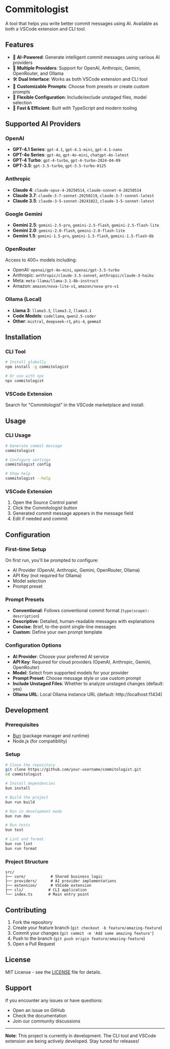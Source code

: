 # Commitologist

A tool that helps you write better commit messages using AI. Available as both a VSCode extension and CLI tool.

## Features

- 🤖 **AI-Powered**: Generate intelligent commit messages using various AI providers
- 🎯 **Multiple Providers**: Support for OpenAI, Anthropic, Gemini, OpenRouter, and Ollama
- 🛠️ **Dual Interface**: Works as both VSCode extension and CLI tool
- 📝 **Customizable Prompts**: Choose from presets or create custom prompts
- 🔧 **Flexible Configuration**: Include/exclude unstaged files, model selection
- 🚀 **Fast & Efficient**: Built with TypeScript and modern tooling

## Supported AI Providers

### OpenAI
- **GPT-4.1 Series**: `gpt-4.1`, `gpt-4.1-mini`, `gpt-4.1-nano`
- **GPT-4o Series**: `gpt-4o`, `gpt-4o-mini`, `chatgpt-4o-latest`
- **GPT-4 Turbo**: `gpt-4-turbo`, `gpt-4-turbo-2024-04-09`
- **GPT-3.5**: `gpt-3.5-turbo`, `gpt-3.5-turbo-0125`

### Anthropic
- **Claude 4**: `claude-opus-4-20250514`, `claude-sonnet-4-20250514`
- **Claude 3.7**: `claude-3-7-sonnet-20250219`, `claude-3-7-sonnet-latest`
- **Claude 3.5**: `claude-3-5-sonnet-20241022`, `claude-3-5-sonnet-latest`

### Google Gemini
- **Gemini 2.5**: `gemini-2.5-pro`, `gemini-2.5-flash`, `gemini-2.5-flash-lite`
- **Gemini 2.0**: `gemini-2.0-flash`, `gemini-2.0-flash-lite`
- **Gemini 1.5**: `gemini-1.5-pro`, `gemini-1.5-flash`, `gemini-1.5-flash-8b`

### OpenRouter
Access to 400+ models including:
- OpenAI: `openai/gpt-4o-mini`, `openai/gpt-3.5-turbo`
- Anthropic: `anthropic/claude-3.5-sonnet`, `anthropic/claude-3-haiku`
- Meta: `meta-llama/llama-3.1-8b-instruct`
- Amazon: `amazon/nova-lite-v1`, `amazon/nova-pro-v1`

### Ollama (Local)
- **Llama 3**: `llama3.3`, `llama3.2`, `llama3.1`
- **Code Models**: `codellama`, `qwen2.5-coder`
- **Other**: `mistral`, `deepseek-r1`, `phi-4`, `gemma3`

## Installation

### CLI Tool
```bash
# Install globally
npm install -g commitologist

# Or use with npx
npx commitologist
```

### VSCode Extension
Search for "Commitologist" in the VSCode marketplace and install.

## Usage

### CLI Usage
```bash
# Generate commit message
commitologist

# Configure settings
commitologist config

# Show help
commitologist --help
```

### VSCode Extension
1. Open the Source Control panel
2. Click the Commitologist button
3. Generated commit message appears in the message field
4. Edit if needed and commit

## Configuration

### First-time Setup
On first run, you'll be prompted to configure:
- AI Provider (OpenAI, Anthropic, Gemini, OpenRouter, Ollama)
- API Key (not required for Ollama)
- Model selection
- Prompt preset

### Prompt Presets
- **Conventional**: Follows conventional commit format (`type(scope): description`)
- **Descriptive**: Detailed, human-readable messages with explanations
- **Concise**: Brief, to-the-point single-line messages
- **Custom**: Define your own prompt template

### Configuration Options
- **AI Provider**: Choose your preferred AI service
- **API Key**: Required for cloud providers (OpenAI, Anthropic, Gemini, OpenRouter)
- **Model**: Select from supported models for your provider
- **Prompt Preset**: Choose message style or use custom prompt
- **Include Unstaged Files**: Whether to analyze unstaged changes (default: yes)
- **Ollama URL**: Local Ollama instance URL (default: http://localhost:11434)

## Development

### Prerequisites
- [Bun](https://bun.sh/) (package manager and runtime)
- Node.js (for compatibility)

### Setup
```bash
# Clone the repository
git clone https://github.com/your-username/commitologist.git
cd commitologist

# Install dependencies
bun install

# Build the project
bun run build

# Run in development mode
bun run dev

# Run tests
bun test

# Lint and format
bun run lint
bun run format
```

### Project Structure
```
src/
├── core/           # Shared business logic
├── providers/      # AI provider implementations
├── extension/      # VSCode extension
├── cli/           # CLI application
└── index.ts       # Main entry point
```

## Contributing

1. Fork the repository
2. Create your feature branch (`git checkout -b feature/amazing-feature`)
3. Commit your changes (`git commit -m 'Add some amazing feature'`)
4. Push to the branch (`git push origin feature/amazing-feature`)
5. Open a Pull Request

## License

MIT License - see the [LICENSE](LICENSE) file for details.

## Support

If you encounter any issues or have questions:
- Open an issue on GitHub
- Check the documentation
- Join our community discussions

---

**Note**: This project is currently in development. The CLI tool and VSCode extension are being actively developed. Stay tuned for releases!